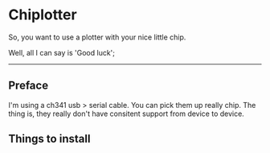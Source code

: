 # Chiplotter

So, you want to use a plotter with your nice little chip.

Well, all I can say is 'Good luck';

---

## Preface

I'm using a ch341 usb > serial cable. You can pick them up really chip. The thing is, they really don't have consitent support from device to device.

## Things to install

